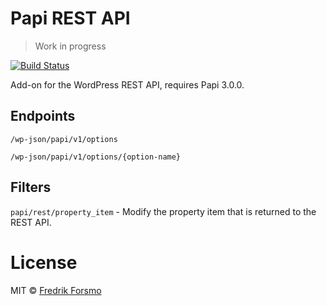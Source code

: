 # Papi REST API

> Work in progress

[![Build Status](https://travis-ci.org/wp-papi/papi-rest-api.svg?branch=master)](https://travis-ci.org/wp-papi/papi-rest-api)

Add-on for the WordPress REST API, requires Papi 3.0.0.

## Endpoints

`/wp-json/papi/v1/options`

`/wp-json/papi/v1/options/{option-name}`

## Filters

`papi/rest/property_item` - Modify the property item that is returned to the REST API.

# License

MIT © [Fredrik Forsmo](https://github.com/frozzare)
